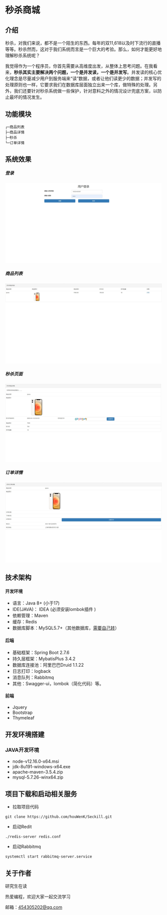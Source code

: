 秒杀商城
===============

介绍
-----------------------------------
秒杀，对我们来说，都不是一个陌生的东西。每年的双11,618以及时下流行的直播等等。秒杀然而，这对于我们系统而言是一个巨大的考验。那么，如何才能更好地理解秒杀系统呢？

我觉得作为一个程序员，你首先需要从高维度出发，从整体上思考问题。在我看来，**秒杀其实主要解决两个问题，一个是并发读，一个是并发写**。并发读的核心优化理念是尽量减少用户到服务端来“读”数据，或者让他们读更少的数据；并发写的处理原则也一样，它要求我们在数据库层面独立出来一个库，做特殊的处理。另外，我们还要针对秒杀系统做一些保护，针对意料之外的情况设计兜底方案，以防止最坏的情况发生。

功能模块
-----------------------------------
```
┌─商品列表
├─商品详情
├─秒杀
└─订单详情
```

系统效果
----
##### 登录

![](images/网页捕获_14-4-2023_20263_localhost.jpeg)

##### 商品列表

![](images/网页捕获_15-4-2023_85957_localhost.jpeg)

##### 秒杀页面

![](images/网页捕获_15-4-2023_906_localhost.jpeg)

##### 订单详情

![](images/网页捕获_15-4-2023_9022_localhost.jpeg)

技术架构
-----------------------------------
#### 开发环境
- 语言：Java 8+ (小于17)
- IDE(JAVA)： IDEA (必须安装lombok插件 )
- 依赖管理：Maven
- 缓存：Redis
- 数据库脚本：MySQL5.7+（其他数据库，[需要自己转](https://my.oschina.net/jeecg/blog/4905722)）

#### 后端
- 基础框架：Spring Boot 2.7.6
- 持久层框架：MybatisPlus 3.4.2
- 数据库连接池：阿里巴巴Druid 1.1.22
- 日志打印：logback
- 消息队列：Rabbitmq
- 其他：Swagger-ui，lombok（简化代码）等。

#### 前端
- Jquery
- Bootstrap
- Thymeleaf


开发环境搭建
----
### JAVA开发环境
- node-v12.16.0-x64.msi
- jdk-8u191-windows-x64.exe
- apache-maven-3.5.4.zip
- mysql-5.7.26-winx64.zip

项目下载和启动相关服务
----

- 拉取项目代码

```
git clone https://github.com/houWenK/Seckill.git
```

- 启动Redit

```
./redis-server redis.conf
```

- 启动Rabbitmq

```
systemctl start rabbitmq-server.service
```

关于作者
----

研究生在读

热爱编程，欢迎大家一起交流学习

邮箱：454305202@qq.com 